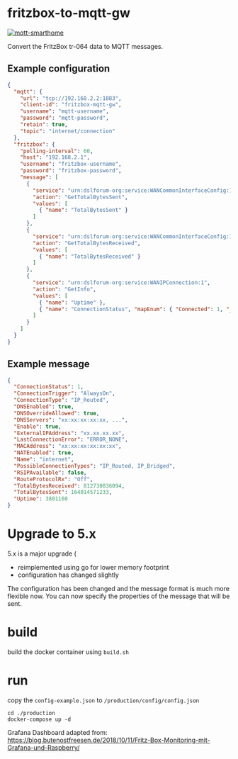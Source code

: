 # fritzbox-to-mqtt-gw

[![mqtt-smarthome](https://img.shields.io/badge/mqtt-smarthome-blue.svg)](https://github.com/mqtt-smarthome/mqtt-smarthome)

Convert the FritzBox tr-064 data to MQTT messages.

## Example configuration

```json
{
  "mqtt": {
    "url": "tcp://192.168.2.2:1883",
    "client-id": "fritzbox-mqtt-gw",
    "username": "mqtt-username",
    "password": "mqtt-password",
    "retain": true,
    "topic": "internet/connection"
  },
  "fritzbox": {
    "polling-interval": 60,
    "host": "192.168.2.1",
    "username": "fritzbox-username",
    "password": "fritzbox-password",
    "message": [
      {
        "service": "urn:dslforum-org:service:WANCommonInterfaceConfig:1",
        "action": "GetTotalBytesSent",
        "values": [
          { "name": "TotalBytesSent" }
        ]
      },
      {
        "service": "urn:dslforum-org:service:WANCommonInterfaceConfig:1",
        "action": "GetTotalBytesReceived",
        "values": [
          { "name": "TotalBytesReceived" }
        ]
      },
      {
        "service": "urn:dslforum-org:service:WANIPConnection:1",
        "action": "GetInfo",
        "values": [
          { "name": "Uptime" },
          { "name": "ConnectionStatus", "mapEnum": { "Connected": 1, "__default": 0 } }
        ]
      }
    ]
  }
}
```

## Example message

```json
{
  "ConnectionStatus": 1,
  "ConnectionTrigger": "AlwaysOn",
  "ConnectionType": "IP_Routed",
  "DNSEnabled": true,
  "DNSOverrideAllowed": true,
  "DNSServers": "xx:xx:xx:xx:xx, ...",
  "Enable": true,
  "ExternalIPAddress": "xx.xx.xx.xx",
  "LastConnectionError": "ERROR_NONE",
  "MACAddress": "xx:xx:xx:xx:xx:xx",
  "NATEnabled": true,
  "Name": "internet",
  "PossibleConnectionTypes": "IP_Routed, IP_Bridged",
  "RSIPAvailable": false,
  "RouteProtocolRx": "Off",
  "TotalBytesReceived": 812730036094,
  "TotalBytesSent": 164014571233,
  "Uptime": 3801160
}
```

# Upgrade to 5.x

5.x is a major upgrade (
- reimplemented using go for lower memory footprint
- configuration has changed slightly

The configuration has been changed and the message format is much more flexible now. 
You can now specify the properties of the message that will be sent.

# build

build the docker container using `build.sh`

# run

copy the `config-example.json` to `/production/config/config.json`

```
cd ./production
docker-compose up -d
```

Grafana Dashboard adapted from:
https://blog.butenostfreesen.de/2018/10/11/Fritz-Box-Monitoring-mit-Grafana-und-Raspberry/
